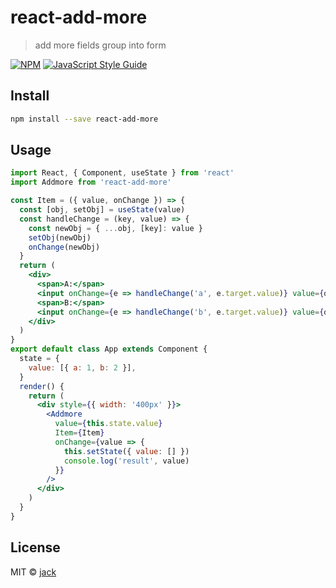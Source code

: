# react-add-more

> add more fields group into form

[![NPM](https://img.shields.io/npm/v/react-add-more.svg)](https://www.npmjs.com/package/react-add-more) [![JavaScript Style Guide](https://img.shields.io/badge/code_style-standard-brightgreen.svg)](https://standardjs.com)

## Install

```bash
npm install --save react-add-more
```

## Usage

```jsx
import React, { Component, useState } from 'react'
import Addmore from 'react-add-more'

const Item = ({ value, onChange }) => {
  const [obj, setObj] = useState(value)
  const handleChange = (key, value) => {
    const newObj = { ...obj, [key]: value }
    setObj(newObj)
    onChange(newObj)
  }
  return (
    <div>
      <span>A:</span>
      <input onChange={e => handleChange('a', e.target.value)} value={obj.a} />
      <span>B:</span>
      <input onChange={e => handleChange('b', e.target.value)} value={obj.b} />
    </div>
  )
}
export default class App extends Component {
  state = {
    value: [{ a: 1, b: 2 }],
  }
  render() {
    return (
      <div style={{ width: '400px' }}>
        <Addmore
          value={this.state.value}
          Item={Item}
          onChange={value => {
            this.setState({ value: [] })
            console.log('result', value)
          }}
        />
      </div>
    )
  }
}
```

## License

MIT © [jack](https://github.com/baidan4855)
